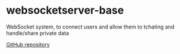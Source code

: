 # websocketserver-base
WebSocket system, to connect users and allow them to tchating and handle/share private data



[GitHub repository](https://github.com/suissard/websocketserver-base)